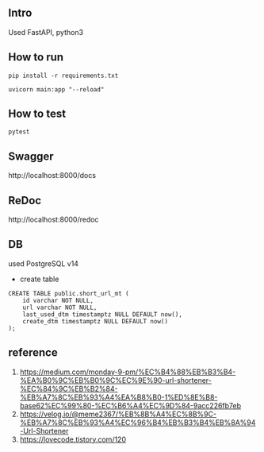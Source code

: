
## Intro
Used FastAPI, python3


## How to run
```
pip install -r requirements.txt

uvicorn main:app "--reload"
```

## How to test
```
pytest
```

## Swagger
http://localhost:8000/docs

## ReDoc
http://localhost:8000/redoc

## DB

used PostgreSQL v14

- create table

```postgresql
CREATE TABLE public.short_url_mt (
	id varchar NOT NULL,
	url varchar NOT NULL,
	last_used_dtm timestamptz NULL DEFAULT now(),
	create_dtm timestamptz NULL DEFAULT now()
);
```


<!-- ## Thoguht
1. db 하루에 한번씩 배치 돌면서 없애기. -> 마지막 조회일자 기준.
2. pk를 무엇으로? sequence 가능? sequence 가능하면 base62사용시 한바뀌 916,132,832. 그냥 써도 될듯. PK 중복체크 필수! -->

<!-- ## Q
1. 왜 굳이 random?
2. URL 최대길이? 2000자 정도
- https://qqqqqq.tistory.com/entry/%EC%B5%9C%EB%8C%80-URL-%EA%B8%B8%EC%9D%B4%EC%97%90-%EB%8C%80%ED%95%9C-%EC%9D%B4%EC%95%BC%EA%B8%B0
3. Redis? 성능을 위해 있으면 좋다.
4.   -->


## reference
1. https://medium.com/monday-9-pm/%EC%B4%88%EB%B3%B4-%EA%B0%9C%EB%B0%9C%EC%9E%90-url-shortener-%EC%84%9C%EB%B2%84-%EB%A7%8C%EB%93%A4%EA%B8%B0-1%ED%8E%B8-base62%EC%99%80-%EC%B6%A4%EC%9D%84-9acc226fb7eb
2. https://velog.io/@meme2367/%EB%8B%A4%EC%8B%9C-%EB%A7%8C%EB%93%A4%EC%96%B4%EB%B3%B4%EB%8A%94-Url-Shortener
3. https://lovecode.tistory.com/120
